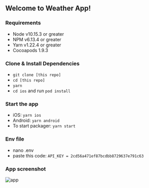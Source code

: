 ## Welcome to Weather App!

### Requirements

- Node v10.15.3 or greater
- NPM v6.13.4 or greater
- Yarn v1.22.4 or greater
- Cocoapods 1.9.3

### Clone & Install Dependencies

- `git clone [this repo]`
- `cd [this repo]`
- `yarn`
- `cd ios` and run `pod install`

### Start the app

- iOS: `yarn ios`
- Android: `yarn android`
- To start packager: `yarn start`

### Env file

- nano .env
- paste this code: `API_KEY = 2cd56a471ef87bcdbb8729637e791c63`

### App screenshot
![app](https://user-images.githubusercontent.com/19293727/86982500-c9ce0f00-c15f-11ea-979e-b13fc83766e6.jpeg)

